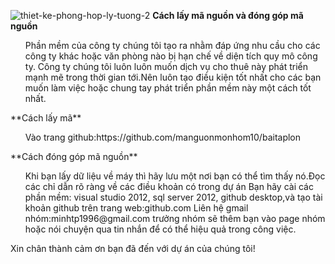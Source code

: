 ﻿![thiet-ke-phong-hop-ly-tuong-2](https://user-images.githubusercontent.com/27652563/28238190-92aaf458-6978-11e7-934f-d6a9f7448180.jpg)
**Cách lấy mã nguồn và đóng góp mã nguồn**
<ul>
Phần mềm của công ty chúng tôi tạo ra nhằm đáp ứng nhu cầu cho các công ty khác hoặc văn phòng nào bị hạn chế về diện tích quy mô công ty.
Công ty chúng tôi luôn luôn muốn dịch vụ cho thuê này phát triển mạnh mẽ trong thời gian tới.Nên luôn tạo điều kiện tốt nhất cho các bạn 
muốn làm việc hoặc chung tay phát triển phần mềm này một cách tốt nhất.
</ul>
**Cách lấy mã**
<ul>
Vào trang github:https://github.com/manguonmonhom10/baitaplon
</ul>
**Cách đóng góp mã nguồn**
<ul>
Khi bạn lấy dữ liệu về máy thì hãy lưu một nơi bạn có thể tìm thấy nó.Đọc các chỉ dẫn rõ ràng về các điều khoản có trong dự án
Bạn hãy cài các phần mềm: visual studio 2012, sql server 2012, github desktop,và tạo tài khoản github trên trang web:github.com
Liên hệ gmail nhóm:minhtp1996@gmail.com
trưởng nhóm sẽ thêm bạn vào page nhóm hoặc nói chuyện qua tin nhắn để có thể hiệu quả trong công việc.
</ul>
Xin chân thành cảm ơn bạn đã đến với dự án của chúng tôi!